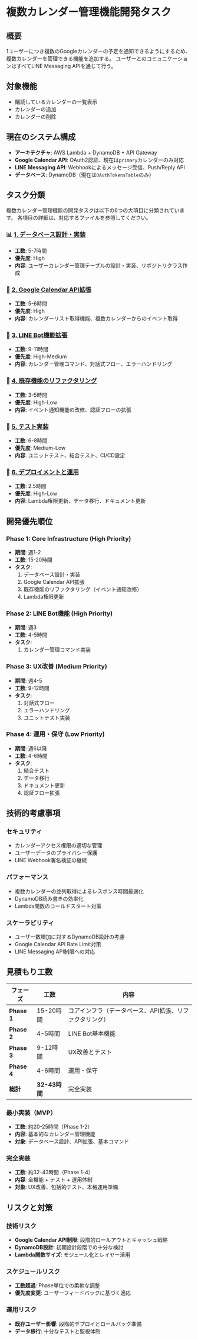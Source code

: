 # 複数カレンダー管理機能開発タスク

## 概要
1ユーザーにつき複数のGoogleカレンダーの予定を通知できるようにするため、複数カレンダーを管理できる機能を追加する。
ユーザーとのコミュニケーションはすべてLINE Messaging APIを通じて行う。

## 対象機能
- 購読しているカレンダーの一覧表示
- カレンダーの追加
- カレンダーの削除

## 現在のシステム構成
- **アーキテクチャ**: AWS Lambda + DynamoDB + API Gateway
- **Google Calendar API**: OAuth2認証、現在は`primary`カレンダーのみ対応
- **LINE Messaging API**: Webhookによるメッセージ受信、Push/Reply API
- **データベース**: DynamoDB（現在は`OAuthTokensTable`のみ）

## タスク分類

複数カレンダー管理機能の開発タスクは以下の6つの大項目に分類されています。
各項目の詳細は、対応するファイルを参照してください。

### 📊 [1. データベース設計・実装](./tasks_01_database_design_implementation.md)
- **工数**: 5-7時間
- **優先度**: High
- **内容**: ユーザーカレンダー管理テーブルの設計・実装、リポジトリクラス作成

### 🔌 [2. Google Calendar API拡張](./tasks_02_google_calendar_api_extension.md)
- **工数**: 5-6時間
- **優先度**: High
- **内容**: カレンダーリスト取得機能、複数カレンダーからのイベント取得

### 🤖 [3. LINE Bot機能拡張](./tasks_03_line_bot_functionality_extension.md)
- **工数**: 9-11時間
- **優先度**: High-Medium
- **内容**: カレンダー管理コマンド、対話式フロー、エラーハンドリング

### 🔄 [4. 既存機能のリファクタリング](./tasks_04_existing_functionality_refactoring.md)
- **工数**: 3-5時間
- **優先度**: High-Low
- **内容**: イベント通知機能の改修、認証フローの拡張

### 🧪 [5. テスト実装](./tasks_05_test_implementation.md)
- **工数**: 6-8時間
- **優先度**: Medium-Low
- **内容**: ユニットテスト、結合テスト、CI/CD設定

### 🚀 [6. デプロイメントと運用](./tasks_06_deployment_and_operations.md)
- **工数**: 2.5時間
- **優先度**: High-Low
- **内容**: Lambda権限更新、データ移行、ドキュメント更新

## 開発優先順位

### Phase 1: Core Infrastructure (High Priority)
- **期間**: 週1-2
- **工数**: 15-20時間
- **タスク**:
  1. データベース設計・実装
  2. Google Calendar API拡張
  3. 既存機能のリファクタリング（イベント通知改修）
  4. Lambda権限更新

### Phase 2: LINE Bot機能 (High Priority)  
- **期間**: 週3
- **工数**: 4-5時間
- **タスク**:
  1. カレンダー管理コマンド実装

### Phase 3: UX改善 (Medium Priority)
- **期間**: 週4-5
- **工数**: 9-12時間
- **タスク**:
  1. 対話式フロー
  2. エラーハンドリング
  3. ユニットテスト実装

### Phase 4: 運用・保守 (Low Priority)
- **期間**: 週6以降
- **工数**: 4-6時間
- **タスク**:
  1. 結合テスト
  2. データ移行
  3. ドキュメント更新
  4. 認証フロー拡張

## 技術的考慮事項

### セキュリティ
- カレンダーアクセス権限の適切な管理
- ユーザーデータのプライバシー保護
- LINE Webhook署名検証の継続

### パフォーマンス
- 複数カレンダーの並列取得によるレスポンス時間最適化
- DynamoDB読み書きの効率化
- Lambda関数のコールドスタート対策

### スケーラビリティ  
- ユーザー数増加に対するDynamoDB設計の考慮
- Google Calendar API Rate Limit対策
- LINE Messaging API制限への対応

## 見積もり工数

| フェーズ | 工数 | 内容 |
|---------|------|------|
| **Phase 1** | 15-20時間 | コアインフラ（データベース、API拡張、リファクタリング） |
| **Phase 2** | 4-5時間 | LINE Bot基本機能 |
| **Phase 3** | 9-12時間 | UX改善とテスト |
| **Phase 4** | 4-6時間 | 運用・保守 |
| **総計** | **32-43時間** | 完全実装 |

### 最小実装（MVP）
- **工数**: 約20-25時間（Phase 1-2）
- **内容**: 基本的なカレンダー管理機能
- **対象**: データベース設計、API拡張、基本コマンド

### 完全実装
- **工数**: 約32-43時間（Phase 1-4）
- **内容**: 全機能 + テスト + 運用体制
- **対象**: UX改善、包括的テスト、本格運用準備

## リスクと対策

### 技術リスク
- **Google Calendar API制限**: 段階的ロールアウトとキャッシュ戦略
- **DynamoDB設計**: 初期設計段階での十分な検討
- **Lambda関数サイズ**: モジュール化とレイヤー活用

### スケジュールリスク  
- **工数超過**: Phase単位での柔軟な調整
- **優先度変更**: ユーザーフィードバックに基づく適応

### 運用リスク
- **既存ユーザー影響**: 段階的デプロイとロールバック準備
- **データ移行**: 十分なテストと監視体制